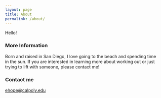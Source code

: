 ```yaml
---
layout: page
title: About
permalink: /about/
---
```


Hello!

### More Information

Born and raised in San Diego, I love going to the beach and spending time in the sun. If you are interested in learning more about working out or just trying to lift with someone, please contact me! 

### Contact me

[ehope@calpoly.edu](mailto:ehope@calpoly.edu)
